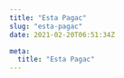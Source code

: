 ```yaml
---
title: "Esta Pagac"
slug: "esta-pagac"
date: 2021-02-20T06:51:34Z

meta:
  title: "Esta Pagac"
---
```


